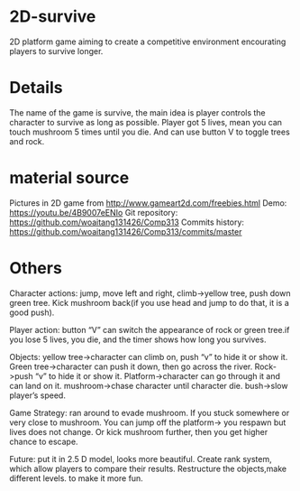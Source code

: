 # 2D-survive
2D platform game aiming to create a competitive environment encourating players to survive longer.


# Details

The name of the game is survive, the main idea is player controls the character to survive as long as possible. Player got 5 lives, mean you can touch mushroom 5 times until you die. And can use button V to toggle trees and rock.

# material source
Pictures in 2D game from http://www.gameart2d.com/freebies.html
Demo:  https://youtu.be/4B9007eENIo
Git repository: https://github.com/woaitang131426/Comp313
Commits history: https://github.com/woaitang131426/Comp313/commits/master



# Others          
Character actions: jump, move left and right, climb->yellow tree, push down green tree.
Kick mushroom back(if you use head and jump to do that, it is a good push).

Player action: button “V” can switch the appearance of rock or green tree.if you lose 5 lives, you die, and the timer shows how long you survives.


Objects: yellow tree->character can climb on, push “v” to hide it or show it.   
Green tree->character can push it down, then go across the river. 
Rock->push “v” to hide it or show it.
Platform->character can go through it and can land on it.
mushroom->chase character until character die.
bush->slow player’s speed.

Game Strategy: ran around to evade mushroom. If you stuck somewhere or very close to mushroom. You can jump off the platform-> you respawn but lives does not change.
Or kick mushroom further, then you get higher chance to escape.

Future: put it in 2.5 D model, looks more beautiful. 
Create rank system, which allow players to compare their results.
Restructure the objects,make different levels. to make it more fun.

